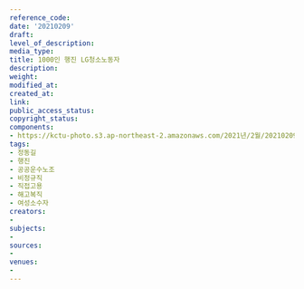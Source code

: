 ```yaml
---
reference_code: 
date: '20210209'
draft: 
level_of_description: 
media_type: 
title: 1000인 행진 LG청소노동자
description: 
weight: 
modified_at: 
created_at: 
link: 
public_access_status: 
copyright_status: 
components:
- https://kctu-photo.s3.ap-northeast-2.amazonaws.com/2021년/2월/20210209-1000인+행진+LG청소노동자_정동길_행진_공공운수노조_비정규직_직접고용_해고복직_여성소수자/_1DX0246.jpg
tags:
- 정동길
- 행진
- 공공운수노조
- 비정규직
- 직접고용
- 해고복직
- 여성소수자
creators:
- 
subjects:
- 
sources:
- 
venues:
- 
---
```

